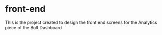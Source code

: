 # front-end

This is the project created to design the front end screens for the Analytics piece of the Bolt Dashboard
